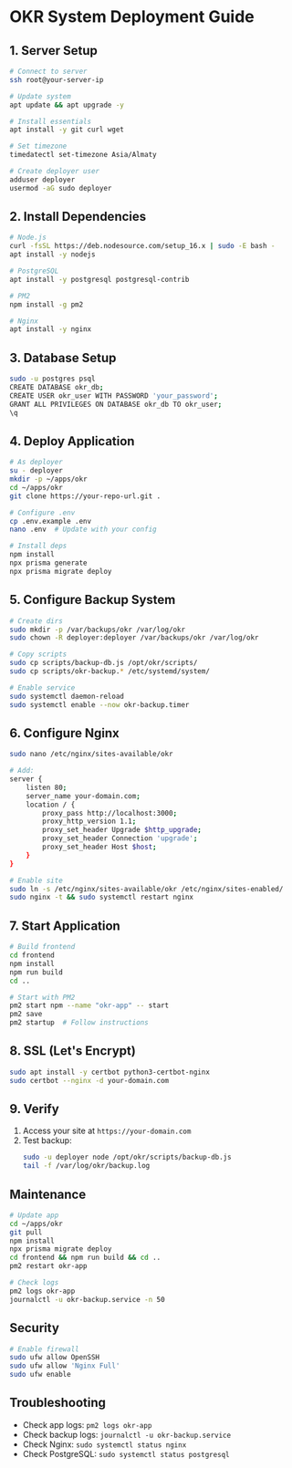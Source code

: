 # OKR System Deployment Guide

## 1. Server Setup

```bash
# Connect to server
ssh root@your-server-ip

# Update system
apt update && apt upgrade -y

# Install essentials
apt install -y git curl wget

# Set timezone
timedatectl set-timezone Asia/Almaty

# Create deployer user
adduser deployer
usermod -aG sudo deployer
```

## 2. Install Dependencies

```bash
# Node.js
curl -fsSL https://deb.nodesource.com/setup_16.x | sudo -E bash -
apt install -y nodejs

# PostgreSQL
apt install -y postgresql postgresql-contrib

# PM2
npm install -g pm2

# Nginx
apt install -y nginx
```

## 3. Database Setup

```bash
sudo -u postgres psql
CREATE DATABASE okr_db;
CREATE USER okr_user WITH PASSWORD 'your_password';
GRANT ALL PRIVILEGES ON DATABASE okr_db TO okr_user;
\q
```

## 4. Deploy Application

```bash
# As deployer
su - deployer
mkdir -p ~/apps/okr
cd ~/apps/okr
git clone https://your-repo-url.git .

# Configure .env
cp .env.example .env
nano .env  # Update with your config

# Install deps
npm install
npx prisma generate
npx prisma migrate deploy
```

## 5. Configure Backup System

```bash
# Create dirs
sudo mkdir -p /var/backups/okr /var/log/okr
sudo chown -R deployer:deployer /var/backups/okr /var/log/okr

# Copy scripts
sudo cp scripts/backup-db.js /opt/okr/scripts/
sudo cp scripts/okr-backup.* /etc/systemd/system/

# Enable service
sudo systemctl daemon-reload
sudo systemctl enable --now okr-backup.timer
```

## 6. Configure Nginx

```bash
sudo nano /etc/nginx/sites-available/okr

# Add:
server {
    listen 80;
    server_name your-domain.com;
    location / {
        proxy_pass http://localhost:3000;
        proxy_http_version 1.1;
        proxy_set_header Upgrade $http_upgrade;
        proxy_set_header Connection 'upgrade';
        proxy_set_header Host $host;
    }
}

# Enable site
sudo ln -s /etc/nginx/sites-available/okr /etc/nginx/sites-enabled/
sudo nginx -t && sudo systemctl restart nginx
```

## 7. Start Application

```bash
# Build frontend
cd frontend
npm install
npm run build
cd ..

# Start with PM2
pm2 start npm --name "okr-app" -- start
pm2 save
pm2 startup  # Follow instructions
```

## 8. SSL (Let's Encrypt)

```bash
sudo apt install -y certbot python3-certbot-nginx
sudo certbot --nginx -d your-domain.com
```

## 9. Verify

1. Access your site at `https://your-domain.com`
2. Test backup:
   ```bash
   sudo -u deployer node /opt/okr/scripts/backup-db.js
   tail -f /var/log/okr/backup.log
   ```

## Maintenance

```bash
# Update app
cd ~/apps/okr
git pull
npm install
npx prisma migrate deploy
cd frontend && npm run build && cd ..
pm2 restart okr-app

# Check logs
pm2 logs okr-app
journalctl -u okr-backup.service -n 50
```

## Security

```bash
# Enable firewall
sudo ufw allow OpenSSH
sudo ufw allow 'Nginx Full'
sudo ufw enable
```

## Troubleshooting

- Check app logs: `pm2 logs okr-app`
- Check backup logs: `journalctl -u okr-backup.service`
- Check Nginx: `sudo systemctl status nginx`
- Check PostgreSQL: `sudo systemctl status postgresql`

